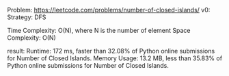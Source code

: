 Problem: https://leetcode.com/problems/number-of-closed-islands/
v0:
Strategy: DFS

Time Complexity: O(N), where  N is the number of element
Space Complexity: O(N)

result:
Runtime: 172 ms, faster than 32.08% of Python online submissions for Number of Closed Islands.
Memory Usage: 13.2 MB, less than 35.83% of Python online submissions for Number of Closed Islands.

